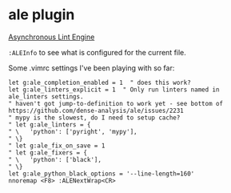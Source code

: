 # ale plugin

[Asynchronous Lint Engine](https://github.com/dense-analysis/ale)

`:ALEInfo` to see what is configured for the current file.

Some .vimrc settings I've been playing with so far:

```
let g:ale_completion_enabled = 1  " does this work?
let g:ale_linters_explicit = 1  " Only run linters named in ale_linters settings.
" haven't got jump-to-definition to work yet - see bottom of https://github.com/dense-analysis/ale/issues/2231
" mypy is the slowest, do I need to setup cache?
" let g:ale_linters = {
" \   'python': ['pyright', 'mypy'],
" \}
" let g:ale_fix_on_save = 1
" let g:ale_fixers = {
" \   'python': ['black'],
" \}
let g:ale_python_black_options = '--line-length=160'
nnoremap <F8> :ALENextWrap<CR>
```

